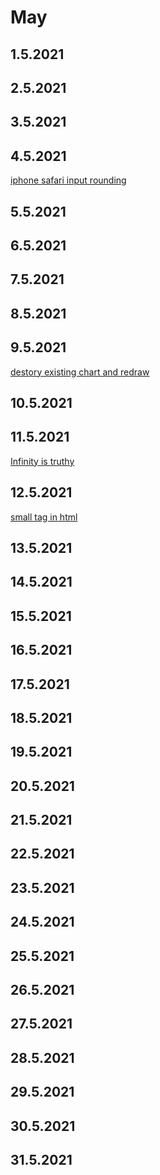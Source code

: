# May

## 1.5.2021

## 2.5.2021

## 3.5.2021

## 4.5.2021

[iphone safari input rounding](https://stackoverflow.com/questions/2918707/turn-off-iphone-safari-input-element-rounding)

## 5.5.2021

## 6.5.2021

## 7.5.2021

## 8.5.2021

## 9.5.2021

[destory existing chart and redraw](https://stackoverflow.com/questions/40056555/destroy-chart-js-bar-graph-to-redraw-other-graph-in-same-canvas)

## 10.5.2021

## 11.5.2021

[Infinity is truthy](https://stackoverflow.com/questions/17454239/why-does-booleaninfinity-gives-true#:~:text=Thus%2C%20NaN%20becomes%20false%20%2C%20and,not%20its%20coerced%20boolean%20value.)

## 12.5.2021

[small tag in html](https://www.w3schools.com/tags/tag_small.asp)

## 13.5.2021

## 14.5.2021

## 15.5.2021

## 16.5.2021

## 17.5.2021

## 18.5.2021

## 19.5.2021

## 20.5.2021

## 21.5.2021

## 22.5.2021

## 23.5.2021

## 24.5.2021

## 25.5.2021

## 26.5.2021

## 27.5.2021

## 28.5.2021

## 29.5.2021

## 30.5.2021

## 31.5.2021
